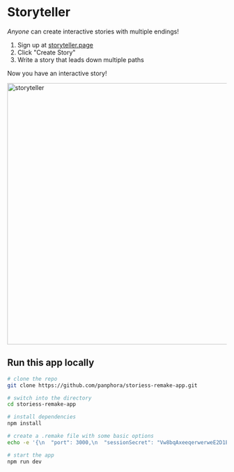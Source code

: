 # Storyteller

*Anyone* can create interactive stories with multiple endings!

1. Sign up at [storyteller.page](https://storyteller.page)
2. Click "Create Story"
3. Write a story that leads down multiple paths

Now you have an interactive story!

<img width="600" alt="storyteller" src="https://user-images.githubusercontent.com/364330/150650948-3e5cbca7-8947-4661-b294-7fd592a3b5a3.png">

## Run this app locally

```bash
# clone the repo
git clone https://github.com/panphora/storiess-remake-app.git

# switch into the directory
cd storiess-remake-app

# install dependencies
npm install

# create a .remake file with some basic options
echo -e '{\n  "port": 3000,\n  "sessionSecret": "Vw8bqAxeeqerwerweE2D1EXPyJMdik"\n}' >> .remake

# start the app
npm run dev
```
